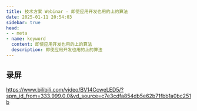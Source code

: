 ```yaml
---
title: 技术方案 Webinar - 即使应用开发也用的上的算法
date: 2025-01-11 20:54:03
sidebar: true
head:
- - meta
- name: keyword
  content: 即使应用开发也用的上的算法
  description: 即使应用开发也用的上的算法
---
```


## 录屏

https://www.bilibili.com/video/BV14CcweLED5/?spm_id_from=333.999.0.0&vd_source=c7e3cdfa854db5e62b71fbb1a0bc251b

